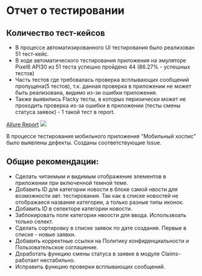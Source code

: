 # Отчет о тестировании

## Количество тест-кейсов
- В процессе автоматизированного UI тестирования было реализован 51 тест-кейс. 
- В ходе автоматического тестирования приложения на эмуляторе Pixel6 API30 из 51 теста
успешно пройдено 44 (86.27% - успешных тестов)
- Часть тестов где требовалась проверка всплывающих сообщений пропущена(5 тестов),
  т.к. данная проверка в приложении не может быть реализована, видимо из-зи ошибки приложения.
- Также выявились Flacky тесты, в которых периоически может не проходить проверка из-за ошибки
  в приложении (тесты смены статуса заявок) - 1 такой тест в report.

[Allure Report](https://github.com/Boarderbare/Diplom_MobileTestingAutomatization/tree/main/allure-results)
![]((https://github.com/Boarderbare/Diplom_MobileTestingAutomatization/blob/main/docs)/allure_report.jpg)

В процессе тестирования мобильного приложения "Мобильный хоспис" было выявлены дефекты.
Созданы соответствующие Issue.

## Общие рекомендации:
- Сделать  читаемым и видимым отображение элементов в приложении при включенной темной теме.
- Добавить ID для категории новости в блоке самой нвости для возможности авт. тестирования. 
 Так как в списке новостей не отображаеся название категории, а только разные типы иконок. 
- Добавить ID в селекторе категории новости.
- Заблокировать поле категории нвоости для ввода. Использвоать только селект.
- Сделать сортировку в списке заявок по дате создания. Первые в списке - новые заявки.
- Добавить корректные ссылки на Политику конфиденциальности и Пользовательское соглашение.
- Доработать функцию смены статуса в заявке в модуле Claims- работает нестабильно.
- Исправить функцию проверки всплывающих сообщений.
